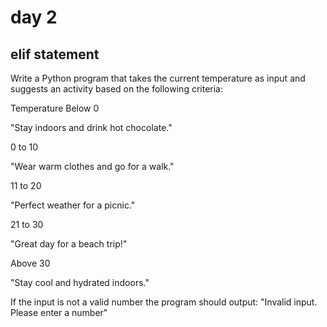 # day 2
## elif statement 

Write a Python program that takes the current temperature as input and suggests an activity based on the following criteria:

Temperature Below 0

"Stay indoors and drink hot chocolate."

0 to 10

"Wear warm clothes and go for a walk."

11 to 20

"Perfect weather for a picnic."

21 to 30

"Great day for a beach trip!"

Above 30

"Stay cool and hydrated indoors."

If the input is not a valid number the program should output: "Invalid input. Please enter a number"
